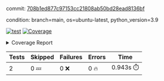 commit: [708b1ed877c97153cc21808ab50bd28ead8136bf](https://github.com/rcmdnk/s3-reader/tree/708b1ed877c97153cc21808ab50bd28ead8136bf)

condition: branch=main, os=ubuntu-latest, python_version=3.9

[![test](https://github.com/rcmdnk/s3-reader/actions/workflows/test.yml/badge.svg)](https://github.com/rcmdnk/s3-reader/actions/runs/8976632649)
<a href="https://github.com/rcmdnk/s3-reader/blob/708b1ed877c97153cc21808ab50bd28ead8136bf/README.md"><img alt="Coverage" src="https://img.shields.io/badge/Coverage-48%25-orange.svg" /></a><details><summary>Coverage Report </summary><table><tr><th>File</th><th>Stmts</th><th>Miss</th><th>Cover</th><th>Missing</th></tr><tbody><tr><td colspan="5"><b>src/s3_reader</b></td></tr><tr><td>&nbsp; &nbsp;<a href="https://github.com/rcmdnk/s3-reader/blob/708b1ed877c97153cc21808ab50bd28ead8136bf/src/s3_reader/file.py">file.py</a></td><td>53</td><td>30</td><td>43%</td><td><a href="https://github.com/rcmdnk/s3-reader/blob/708b1ed877c97153cc21808ab50bd28ead8136bf/src/s3_reader/file.py#L49-L53">49&ndash;53</a>, <a href="https://github.com/rcmdnk/s3-reader/blob/708b1ed877c97153cc21808ab50bd28ead8136bf/src/s3_reader/file.py#L56-L57">56&ndash;57</a>, <a href="https://github.com/rcmdnk/s3-reader/blob/708b1ed877c97153cc21808ab50bd28ead8136bf/src/s3_reader/file.py#L61-L67">61&ndash;67</a>, <a href="https://github.com/rcmdnk/s3-reader/blob/708b1ed877c97153cc21808ab50bd28ead8136bf/src/s3_reader/file.py#L71-L76">71&ndash;76</a>, <a href="https://github.com/rcmdnk/s3-reader/blob/708b1ed877c97153cc21808ab50bd28ead8136bf/src/s3_reader/file.py#L81-L109">81&ndash;109</a></td></tr><tr><td><b>TOTAL</b></td><td><b>58</b></td><td><b>30</b></td><td><b>48%</b></td><td>&nbsp;</td></tr></tbody></table></details>

| Tests | Skipped | Failures | Errors | Time |
| ----- | ------- | -------- | -------- | ------------------ |
| 2 | 0 :zzz: | 0 :x: | 0 :fire: | 0.943s :stopwatch: |

